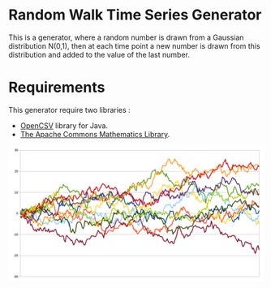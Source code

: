 # Random Walk Time Series Generator
This is a generator, where a random number is drawn from a Gaussian distribution N(0,1), then at each time point a new number is drawn from this distribution and added to the value of the last number.

# Requirements

This generator require two libraries :
- [OpenCSV](http://opencsv.sourceforge.net/) library for Java.
- [The Apache Commons Mathematics Library](https://commons.apache.org/proper/commons-math/).


![alt tag](https://github.com/djamelinfo/RandomWalkTimeSeriesGenerator/blob/master/randomWalkTS.png)
